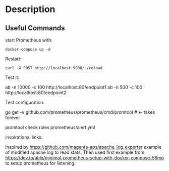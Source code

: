 Description 
============



## Useful Commands



start Prometheus with:

```
docker-compose up -d
```

Restart:

```
curl -X POST http://localhost:9000/-/reload
```







Test it:

ab -n 10000 -c 100 http://localhost:80/endpoint1
ab -n 500 -c 100 http://localhost:80/endpoint2



Test configuration:

go get -v github.com/prometheus/prometheus/cmd/promtool # <- takes forever

promtool check rules prometheus/alert.yml


inspirational links:

Inspired by https://github.com/magenta-aps/apache_log_exporter example of modified apache log to read stats. Then used first example from https://dev.to/ablx/minimal-prometheus-setup-with-docker-compose-56mp to setup prometheus for listening.